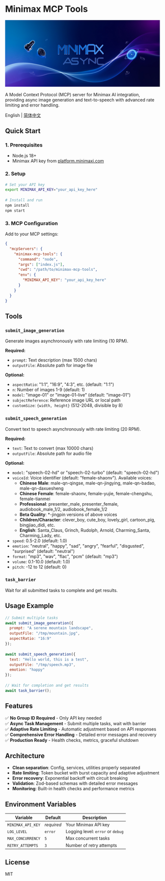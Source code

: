 # Minimax MCP Tools

![Banner](assets/banner.png)

A Model Context Protocol (MCP) server for Minimax AI integration, providing async image generation and text-to-speech with advanced rate limiting and error handling.

English | [简体中文](README.zh-CN.md)

## Quick Start

### 1. Prerequisites
- Node.js 18+
- Minimax API key from [platform.minimaxi.com](https://platform.minimaxi.com/)

### 2. Setup
```bash
# Set your API key
export MINIMAX_API_KEY="your_api_key_here"

# Install and run
npm install
npm start
```

### 3. MCP Configuration
Add to your MCP settings:
```json
{
  "mcpServers": {
    "minimax-mcp-tools": {
      "command": "node",
      "args": ["index.js"],
      "cwd": "/path/to/minimax-mcp-tools",
      "env": {
        "MINIMAX_API_KEY": "your_api_key_here"
      }
    }
  }
}
```

## Tools

### `submit_image_generation`
Generate images asynchronously with rate limiting (10 RPM).

**Required:**
- `prompt`: Text description (max 1500 chars)
- `outputFile`: Absolute path for image file

**Optional:**
- `aspectRatio`: "1:1", "16:9", "4:3", etc. (default: "1:1")
- `n`: Number of images 1-9 (default: 1)
- `model`: "image-01" or "image-01-live" (default: "image-01")
- `subjectReference`: Reference image URL or local path
- `customSize`: `{width, height}` (512-2048, divisible by 8)

### `submit_speech_generation`
Convert text to speech asynchronously with rate limiting (20 RPM).

**Required:**
- `text`: Text to convert (max 10000 chars)
- `outputFile`: Absolute path for audio file

**Optional:**
- `model`: "speech-02-hd" or "speech-02-turbo" (default: "speech-02-hd")
- `voiceId`: Voice identifier (default: "female-shaonv"). Available voices:
  - **Chinese Male**: male-qn-qingse, male-qn-jingying, male-qn-badao, male-qn-daxuesheng
  - **Chinese Female**: female-shaonv, female-yujie, female-chengshu, female-tianmei
  - **Professional**: presenter_male, presenter_female, audiobook_male_1/2, audiobook_female_1/2
  - **Beta Quality**: *-jingpin versions of above voices
  - **Children/Character**: clever_boy, cute_boy, lovely_girl, cartoon_pig, bingjiao_didi, etc.
  - **English**: Santa_Claus, Grinch, Rudolph, Arnold, Charming_Santa, Charming_Lady, etc.
- `speed`: 0.5-2.0 (default: 1.0)
- `emotion`: "neutral", "happy", "sad", "angry", "fearful", "disgusted", "surprised" (default: "neutral")
- `format`: "mp3", "wav", "flac", "pcm" (default: "mp3")
- `volume`: 0.1-10.0 (default: 1.0)
- `pitch`: -12 to 12 (default: 0)

### `task_barrier`
Wait for all submitted tasks to complete and get results.

## Usage Example

```javascript
// Submit multiple tasks
await submit_image_generation({
  prompt: "A serene mountain landscape",
  outputFile: "/tmp/mountain.jpg",
  aspectRatio: "16:9"
});

await submit_speech_generation({
  text: "Hello world, this is a test",
  outputFile: "/tmp/speech.mp3",
  emotion: "happy"
});

// Wait for completion and get results
await task_barrier();
```

## Features

✅ **No Group ID Required** - Only API key needed  
✅ **Async Task Management** - Submit multiple tasks, wait with barrier  
✅ **Adaptive Rate Limiting** - Automatic adjustment based on API responses  
✅ **Comprehensive Error Handling** - Detailed error messages and recovery  
✅ **Production Ready** - Health checks, metrics, graceful shutdown  

## Architecture

- **Clean separation**: Config, services, utilities properly separated
- **Rate limiting**: Token bucket with burst capacity and adaptive adjustment
- **Error recovery**: Exponential backoff with circuit breaking
- **Validation**: Zod-based schemas with detailed error messages
- **Monitoring**: Built-in health checks and performance metrics

## Environment Variables

| Variable | Default | Description |
|----------|---------|-------------|
| `MINIMAX_API_KEY` | *required* | Your Minimax API key |
| `LOG_LEVEL` | `error` | Logging level: `error` or `debug` |
| `MAX_CONCURRENCY` | `5` | Max concurrent tasks |
| `RETRY_ATTEMPTS` | `3` | Number of retry attempts |

## License

MIT